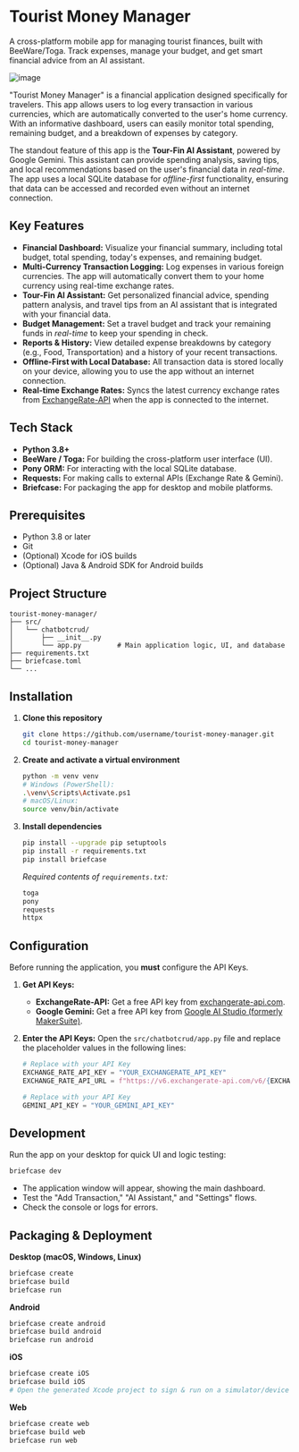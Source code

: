 # Tourist Money Manager

A cross-platform mobile app for managing tourist finances, built with BeeWare/Toga. Track expenses, manage your budget, and get smart financial advice from an AI assistant.

![image](https://github.com/user-attachments/assets/a6c21f11-6091-42c3-8c6f-82f2931eab28)

"Tourist Money Manager" is a financial application designed specifically for travelers. This app allows users to log every transaction in various currencies, which are automatically converted to the user's home currency. With an informative dashboard, users can easily monitor total spending, remaining budget, and a breakdown of expenses by category.

The standout feature of this app is the **Tour-Fin AI Assistant**, powered by Google Gemini. This assistant can provide spending analysis, saving tips, and local recommendations based on the user's financial data in *real-time*. The app uses a local SQLite database for *offline-first* functionality, ensuring that data can be accessed and recorded even without an internet connection.

## Key Features

- **Financial Dashboard:** Visualize your financial summary, including total budget, total spending, today's expenses, and remaining budget.
- **Multi-Currency Transaction Logging:** Log expenses in various foreign currencies. The app will automatically convert them to your home currency using real-time exchange rates.
- **Tour-Fin AI Assistant:** Get personalized financial advice, spending pattern analysis, and travel tips from an AI assistant that is integrated with your financial data.
- **Budget Management:** Set a travel budget and track your remaining funds in *real-time* to keep your spending in check.
- **Reports & History:** View detailed expense breakdowns by category (e.g., Food, Transportation) and a history of your recent transactions.
- **Offline-First with Local Database:** All transaction data is stored locally on your device, allowing you to use the app without an internet connection.
- **Real-time Exchange Rates:** Syncs the latest currency exchange rates from [ExchangeRate-API](https://www.exchangerate-api.com/) when the app is connected to the internet.

## Tech Stack

- **Python 3.8+**
- **BeeWare / Toga:** For building the cross-platform user interface (UI).
- **Pony ORM:** For interacting with the local SQLite database.
- **Requests:** For making calls to external APIs (Exchange Rate & Gemini).
- **Briefcase:** For packaging the app for desktop and mobile platforms.

## Prerequisites

- Python 3.8 or later
- Git
- (Optional) Xcode for iOS builds
- (Optional) Java & Android SDK for Android builds

## Project Structure

```
tourist-money-manager/
├── src/
│   └── chatbotcrud/
│       ├── __init__.py
│       └── app.py         # Main application logic, UI, and database
├── requirements.txt
├── briefcase.toml
└── ...
```

## Installation

1.  **Clone this repository**
    ```bash
    git clone https://github.com/username/tourist-money-manager.git
    cd tourist-money-manager
    ```

2.  **Create and activate a virtual environment**
    ```bash
    python -m venv venv
    # Windows (PowerShell):
    .\venv\Scripts\Activate.ps1
    # macOS/Linux:
    source venv/bin/activate
    ```

3.  **Install dependencies**
    ```bash
    pip install --upgrade pip setuptools
    pip install -r requirements.txt
    pip install briefcase
    ```

    *Required contents of `requirements.txt`:*
    ```txt
    toga
    pony
    requests
    httpx
    ```

## Configuration

Before running the application, you **must** configure the API Keys.

1.  **Get API Keys:**
    -   **ExchangeRate-API:** Get a free API key from [exchangerate-api.com](https://www.exchangerate-api.com/).
    -   **Google Gemini:** Get a free API key from [Google AI Studio (formerly MakerSuite)](https://makersuite.google.com/app/apikey).

2.  **Enter the API Keys:**
    Open the `src/chatbotcrud/app.py` file and replace the placeholder values in the following lines:

    ```python
    # Replace with your API Key
    EXCHANGE_RATE_API_KEY = "YOUR_EXCHANGERATE_API_KEY"
    EXCHANGE_RATE_API_URL = f"https://v6.exchangerate-api.com/v6/{EXCHANGE_RATE_API_KEY}/latest/IDR"

    # Replace with your API Key
    GEMINI_API_KEY = "YOUR_GEMINI_API_KEY"
    ```

## Development

Run the app on your desktop for quick UI and logic testing:
```bash
briefcase dev
```
- The application window will appear, showing the main dashboard.
- Test the "Add Transaction," "AI Assistant," and "Settings" flows.
- Check the console or logs for errors.

## Packaging & Deployment

**Desktop (macOS, Windows, Linux)**
```bash
briefcase create
briefcase build
briefcase run
```

**Android**
```bash
briefcase create android
briefcase build android
briefcase run android
```

**iOS**
```bash
briefcase create iOS
briefcase build iOS
# Open the generated Xcode project to sign & run on a simulator/device
```

**Web**
```bash
briefcase create web
briefcase build web
briefcase run web
```
